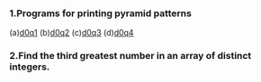 ### 1.Programs for printing pyramid patterns
(a)[d0q1]()
(b)[d0q2]()
(c)[d0q3]()
(d)[d0q4]()

### 2.Find the third greatest number in an array of distinct integers.
